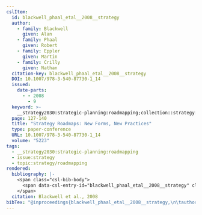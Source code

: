 ```yaml
---
cslItem:
  id: blackwell_phaal_etal__2008__strategy
  author:
    - family: Blackwell
      given: Alan
    - family: Phaal
      given: Robert
    - family: Eppler
      given: Martin
    - family: Crilly
      given: Nathan
  citation-key: blackwell_phaal_etal__2008__strategy
  DOI: 10.1007/978-3-540-87730-1_14
  issued:
    date-parts:
      - - 2008
        - 9
  keyword: >-
    __strategy2030:strategic-planning:roadmapping;collection::strategy::roadmapping
  page: 127-140
  title: "Strategy Roadmaps: New Forms, New Practices"
  type: paper-conference
  URL: 10.1007/978-3-540-87730-1_14
  volume: "5223"
tags:
  - __strategy2030:strategic-planning:roadmapping
  - issue:strategy
  - topic:strategy/roadmapping
rendered:
  bibliography: |-
    <span class="csl-bib-body">
      <span data-csl-entry-id="blackwell_phaal_etal__2008__strategy" class="csl-entry">Blackwell, A., Phaal, R., Eppler, M., &#38; Crilly, N. 2008. <i>Strategy Roadmaps: New Forms, New Practices</i>. <i>5223</i>, 127–140. <a href='https://doi.org/10.1007/978-3-540-87730-1_14'>https://doi.org/10.1007/978-3-540-87730-1_14</a></span>
    </span>
  citation: Blackwell et al., 2008
bibTex: "@inproceedings{blackwell_phaal_etal__2008__strategy,\n\tauthor = {Blackwell, Alan and Phaal, Robert and Eppler, Martin and Crilly, Nathan},\n\tyear = {2008},\n\tmonth = {9},\n\tpages = {127--140},\n\ttitle = {Strategy {Roadmaps}: New {Forms}, {New} {Practices}},\n\thowpublished = {10.1007/978-3-540-87730-1\\textunderscore{}14},\n\tvolume = {5223},\n}\n\n"
---
```

